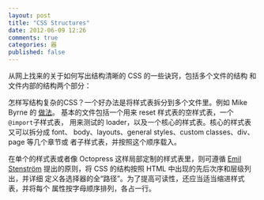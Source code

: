 ```yaml
---
layout: post
title: "CSS Structures"
date: 2012-06-09 12:26
comments: true
categories: 器
published: false
---
```


从网上找来的关于如何写出结构清晰的 CSS 的一些诀窍，包括多个文件的结构
和文件内部的结构两个部分：

怎样写结构复杂的CSS？一个好办法是将样式表拆分到多个文件里。例如 Mike
Byrne 的
[做法](http://www.netmagazine.com/tutorials/how-structure-your-css)。
基本的文件包括一个用来 reset 样式表的空样式表，一个`@import`子样式表，
用来测试的 loader，以及一个核心的样式表。核心的样式表又可以拆分成 font、
body、layouts、general styles、custom classes、div、page 等几个章节或
者子样式表，并按照这个顺序载入。

在单个的样式表或者像 Octopress 这样局部定制的样式表里，则可遵循
[Emil Stenström](http://friendlybit.com/css/how-to-structure-large-css-files/)
提出的原则，将 CSS 的结构按照 HTML 中出现的先后次序和层级列出，并详细
定义各选择器的全“路径”。为了提高可读性，还应当适当缩进样式表，并将每个
属性按字母顺序排列，各占一行。
